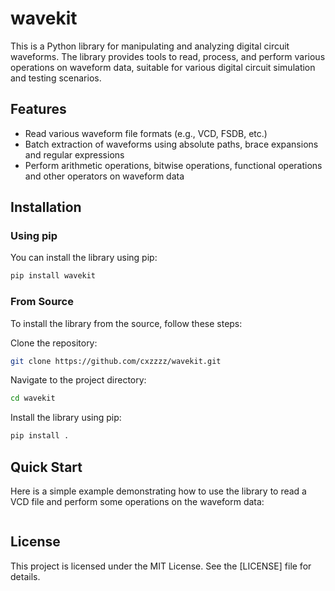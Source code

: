 # wavekit

This is a Python library for manipulating and analyzing digital circuit waveforms. The library provides tools to read, process, and perform various operations on waveform data, suitable for various digital circuit simulation and testing scenarios.

## Features
* Read various waveform file formats (e.g., VCD, FSDB, etc.)
* Batch extraction of waveforms using absolute paths, brace expansions and regular expressions
* Perform arithmetic operations, bitwise operations, functional operations and other operators on waveform data

## Installation

### Using pip
You can install the library using pip:

``` bash
pip install wavekit
```

### From Source
To install the library from the source, follow these steps:

Clone the repository:

```bash
git clone https://github.com/cxzzzz/wavekit.git
```

Navigate to the project directory:
``` bash
cd wavekit
```
Install the library using pip:

``` bash
pip install .
```

## Quick Start
Here is a simple example demonstrating how to use the library to read a VCD file and perform some operations on the waveform data:

``` python
```

## License
This project is licensed under the MIT License. See the [LICENSE] file for details.